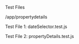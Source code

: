 Test Files

/app/propertydetails

Test File 1: dateSelector.test.js

Test File 2: propertyDetails.test.js
